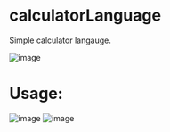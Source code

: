 # calculatorLanguage
Simple calculator langauge.

![image](https://github.com/dek0039/calculatorLanguage/assets/154227154/92ce81ad-c22d-4ff1-9603-171e2ffd39ef)

# Usage:
![image](https://github.com/dek0039/calculatorLanguage/assets/154227154/c687fb9e-3d82-4b65-b12b-152881611bb8)
![image](https://github.com/dek0039/calculatorLanguage/assets/154227154/5d1044a1-3054-4636-8115-d9bd5c60d2dc)
